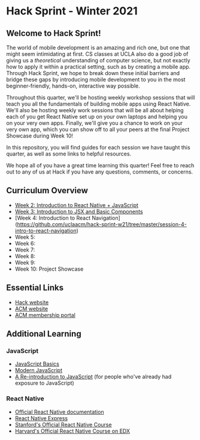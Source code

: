 # Hack Sprint - Winter 2021

## Welcome to Hack Sprint!

The world of mobile development is an amazing and rich one, but one that might seem intimidating at first. CS classes at UCLA also do a good job of giving us a *theoretical* understanding of computer science, but not exactly how to apply it within a practical setting, such as by creating a mobile app. Through Hack Sprint, we hope to break down these initial barriers and bridge these gaps by introducing mobile development to you in the most beginner-friendly, hands-on, interactive way possible.

Throughout this quarter, we'll be hosting weekly workshop sessions that will teach you all the fundamentals of building mobile apps using React Native. We'll also be hosting weekly work sessions that will be all about helping each of you get React Native set up on your own laptops and helping you on your very own apps. Finally, we'll give you a chance to work on your very own app, which you can show off to all your peers at the final Project Showcase during Week 10!

In this repository, you will find guides for each session we have taught this quarter, as well as some links to helpful resources.

We hope all of you have a great time learning this quarter! Feel free to reach out to any of us at Hack if you have any questions, comments, or concerns.

## Curriculum Overview

- [Week 2: Introduction to React Native + JavaScript](https://github.com/uclaacm/hack-sprint-w21/tree/master/session-1-intro-to-react-native-and-js)
- [Week 3: Introduction to JSX and Basic Components](https://github.com/uclaacm/hack-sprint-w21/tree/master/session-2-jsx-and-basic-components)
- [Week 4: Introduction to React Navigation] (https://github.com/uclaacm/hack-sprint-w21/tree/master/session-4-intro-to-react-navigation)
- Week 5:
- Week 6:
- Week 7: 
- Week 8:
- Week 9:
- Week 10: Project Showcase

## Essential Links

- [Hack website](https://hack.uclaacm.com/)
- [ACM website](https://www.uclaacm.com/)
- [ACM membership portal](https://members.uclaacm.com/)

## Additional Learning

### JavaScript

- [JavaScript Basics](https://developer.mozilla.org/en-US/docs/Learn/Getting_started_with_the_web/JavaScript_basics)
- [Modern JavaScript](https://javascript.info/)
- [A Re-introduction to JavaScript](https://developer.mozilla.org/en-US/docs/Web/JavaScript/A_re-introduction_to_JavaScript) (for people who've already had exposure to JavaScript)

### React Native

- [Official React Native documentation](https://reactnative.dev/docs/getting-started)
- [React Native Express](https://www.reactnative.express/)
- [Stanford's Official React Native Course](https://web.stanford.edu/class/cs47/)
- [Harvard's Official React Native Course on EDX](https://online-learning.harvard.edu/course/cs50s-mobile-app-development-react-native?delta=0)

